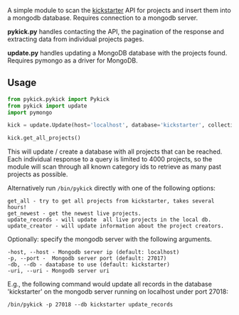 A simple module to scan the [kickstarter](http://www.kickstarter.com) API for projects
and insert them into a mongodb database. Requires connection to a mongodb server.

**pykick.py** handles contacting the API, the pagination of the response
and extracting data from individual projects pages.

**update.py** handles updating a MongoDB database with the projects found.
Requires pymongo as a driver for MongoDB.

## Usage

```python
from pykick.pykick import Pykick
from pykick import update
import pymongo

kick = update.Update(host='localhost', database='kickstarter', collection='projects')

kick.get_all_projects()
```

This will update / create a database with all projects that can be reached.
Each individual response to a query is limited to 4000 projects, so the module will scan through all
known category ids to retrieve as many past projects as possible.

Alternatively run `/bin/pykick` directly with one of the following options:  

```
get_all - try to get all projects from kickstarter, takes several hours!
get_newest - get the newest live projects.
update_records - will update  all live projects in the local db.
update_creator - will update information about the project creators.
```

Optionally: specify the mongodb server with the following arguments.

```
-host, --host - Mongodb server ip (default: localhost)
-p, --port -  Mongodb server port (default: 27017)
-db, --db - daatabase to use (default: kickstarter)
-uri, --uri - Mongodb server uri
```

E.g., the following command would update all records in the database 'kickstarter' on the mongodb server running on localhost under port 27018:

```
/bin/pykick -p 27018 --db kickstarter update_records
```
